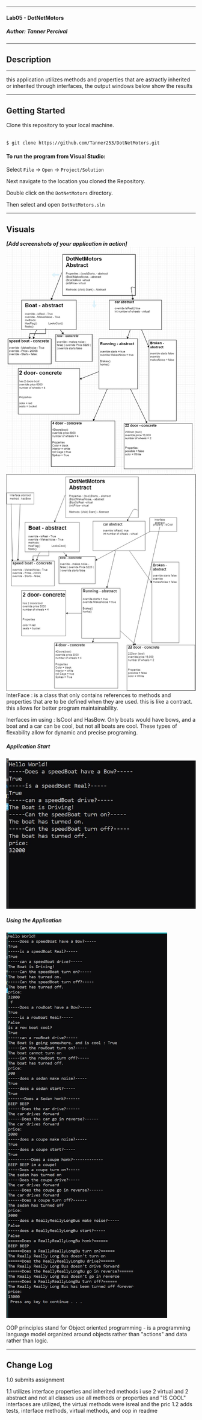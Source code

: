 
------------------------------

#### Lab05 - DotNetMotors
##### *Author: Tanner Percival*

------------------------------

## Description
***
this application utilizes methods and properties that are astractly inherited or inherited through interfaces, the output windows below show the results

------------------------------

## Getting Started
Clone this repository to your local machine.
```

$ git clone https://github.com/Tanner253/DotNetMotors.git

```
#### To run the program from Visual Studio:
Select ```File``` -> ```Open``` -> ```Project/Solution```

Next navigate to the location you cloned the Repository.

Double click on the ```DotNetMotors``` directory.

Then select and open ```DotNetMotors.sln```

------------------------------

## Visuals
***[Add screenshots of your application in action]***
![Image 1](/assets/diagram.JPG)
![Image 1](/assets/diagram2.0.JPG)
InterFace : is a class that only contains references to methods and properties that are to be defined when they are used. 
this is like a contract. this allows for better program maintainability.

Inerfaces im using : IsCool and HasBow. Only boats would have bows, and a boat and a car can be cool, but not all boats are cool. These types of flexability allow for dynamic and precise programing.
##### Application Start
![](/assets/capture1.JPG)
##### Using the Application
![output messages from every method in each class. the "HAS BOW" and "IS COOL" interfaces are utilized, the virtual methods were isreal and the price](/assets/capture2.JPG)

OOP principles stand for Object oriented programming - is a programming language model organized around objects rather than "actions" and data rather than logic. 

------------------------------

## Change Log
1.0 submits assignment

1.1 utilizes interface properties and inherited methods i use 2 virtual and 2 abstract and not all classes use all methods or properties and "IS COOL" interfaces are utilized, the virtual methods were isreal and the pric
1.2 adds tests, interface methods, virtual methods, and oop in readme

